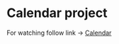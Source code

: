 # Calendar project

For watching follow link -> [Calendar](https://legendary-liger-e9d765.netlify.app/)

